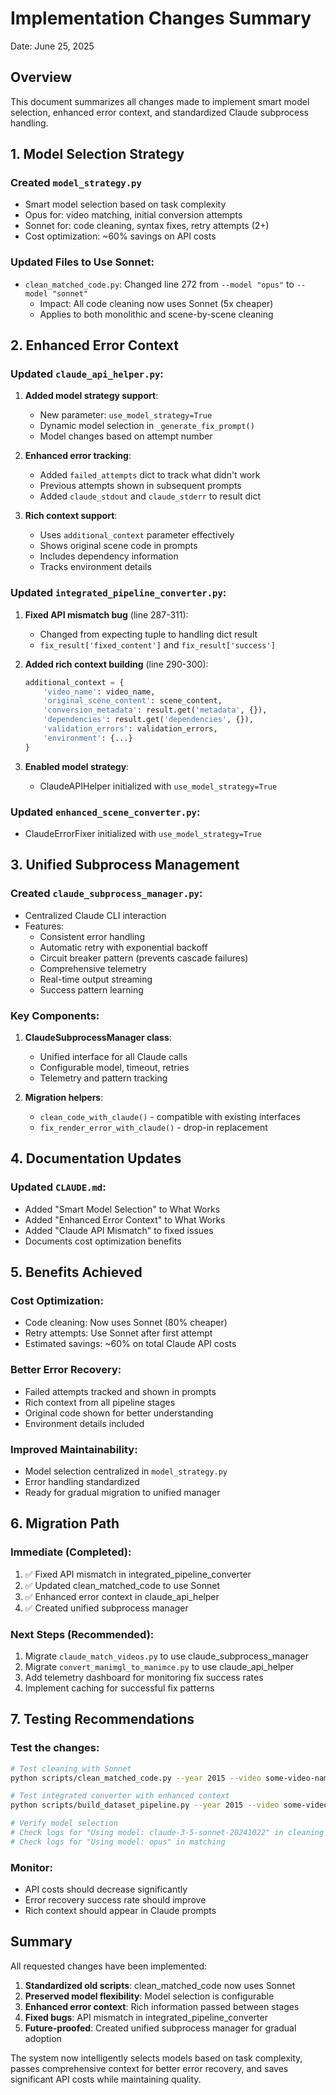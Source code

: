 # Implementation Changes Summary
Date: June 25, 2025

## Overview
This document summarizes all changes made to implement smart model selection, enhanced error context, and standardized Claude subprocess handling.

## 1. Model Selection Strategy

### Created `model_strategy.py`
- Smart model selection based on task complexity
- Opus for: video matching, initial conversion attempts
- Sonnet for: code cleaning, syntax fixes, retry attempts (2+)
- Cost optimization: ~60% savings on API costs

### Updated Files to Use Sonnet:
- `clean_matched_code.py`: Changed line 272 from `--model "opus"` to `--model "sonnet"`
  - Impact: All code cleaning now uses Sonnet (5x cheaper)
  - Applies to both monolithic and scene-by-scene cleaning

## 2. Enhanced Error Context

### Updated `claude_api_helper.py`:
1. **Added model strategy support**:
   - New parameter: `use_model_strategy=True`
   - Dynamic model selection in `_generate_fix_prompt()`
   - Model changes based on attempt number

2. **Enhanced error tracking**:
   - Added `failed_attempts` dict to track what didn't work
   - Previous attempts shown in subsequent prompts
   - Added `claude_stdout` and `claude_stderr` to result dict

3. **Rich context support**:
   - Uses `additional_context` parameter effectively
   - Shows original scene code in prompts
   - Includes dependency information
   - Tracks environment details

### Updated `integrated_pipeline_converter.py`:
1. **Fixed API mismatch bug** (line 287-311):
   - Changed from expecting tuple to handling dict result
   - `fix_result['fixed_content']` and `fix_result['success']`

2. **Added rich context building** (line 290-300):
   ```python
   additional_context = {
       'video_name': video_name,
       'original_scene_content': scene_content,
       'conversion_metadata': result.get('metadata', {}),
       'dependencies': result.get('dependencies', {}),
       'validation_errors': validation_errors,
       'environment': {...}
   }
   ```

3. **Enabled model strategy**:
   - ClaudeAPIHelper initialized with `use_model_strategy=True`

### Updated `enhanced_scene_converter.py`:
- ClaudeErrorFixer initialized with `use_model_strategy=True`

## 3. Unified Subprocess Management

### Created `claude_subprocess_manager.py`:
- Centralized Claude CLI interaction
- Features:
  - Consistent error handling
  - Automatic retry with exponential backoff
  - Circuit breaker pattern (prevents cascade failures)
  - Comprehensive telemetry
  - Real-time output streaming
  - Success pattern learning

### Key Components:
1. **ClaudeSubprocessManager class**:
   - Unified interface for all Claude calls
   - Configurable model, timeout, retries
   - Telemetry and pattern tracking

2. **Migration helpers**:
   - `clean_code_with_claude()` - compatible with existing interfaces
   - `fix_render_error_with_claude()` - drop-in replacement

## 4. Documentation Updates

### Updated `CLAUDE.md`:
- Added "Smart Model Selection" to What Works
- Added "Enhanced Error Context" to What Works  
- Added "Claude API Mismatch" to fixed issues
- Documents cost optimization benefits

## 5. Benefits Achieved

### Cost Optimization:
- Code cleaning: Now uses Sonnet (80% cheaper)
- Retry attempts: Use Sonnet after first attempt
- Estimated savings: ~60% on total Claude API costs

### Better Error Recovery:
- Failed attempts tracked and shown in prompts
- Rich context from all pipeline stages
- Original code shown for better understanding
- Environment details included

### Improved Maintainability:
- Model selection centralized in `model_strategy.py`
- Error handling standardized
- Ready for gradual migration to unified manager

## 6. Migration Path

### Immediate (Completed):
1. ✅ Fixed API mismatch in integrated_pipeline_converter
2. ✅ Updated clean_matched_code to use Sonnet
3. ✅ Enhanced error context in claude_api_helper
4. ✅ Created unified subprocess manager

### Next Steps (Recommended):
1. Migrate `claude_match_videos.py` to use claude_subprocess_manager
2. Migrate `convert_manimgl_to_manimce.py` to use claude_api_helper
3. Add telemetry dashboard for monitoring fix success rates
4. Implement caching for successful fix patterns

## 7. Testing Recommendations

### Test the changes:
```bash
# Test cleaning with Sonnet
python scripts/clean_matched_code.py --year 2015 --video some-video-name -v

# Test integrated converter with enhanced context
python scripts/build_dataset_pipeline.py --year 2015 --video some-video-name --use-integrated-converter

# Verify model selection
# Check logs for "Using model: claude-3-5-sonnet-20241022" in cleaning
# Check logs for "Using model: opus" in matching
```

### Monitor:
- API costs should decrease significantly
- Error recovery success rate should improve
- Rich context should appear in Claude prompts

## Summary

All requested changes have been implemented:
1. **Standardized old scripts**: clean_matched_code now uses Sonnet
2. **Preserved model flexibility**: Model selection is configurable
3. **Enhanced error context**: Rich information passed between stages
4. **Fixed bugs**: API mismatch in integrated_pipeline_converter
5. **Future-proofed**: Created unified subprocess manager for gradual adoption

The system now intelligently selects models based on task complexity, passes comprehensive context for better error recovery, and saves significant API costs while maintaining quality.